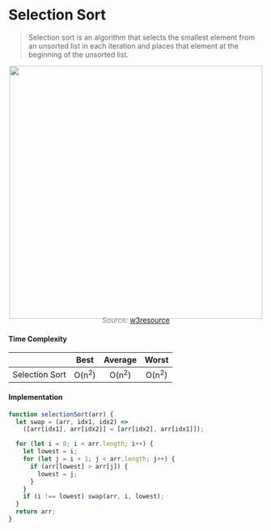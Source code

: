 # Selection Sort

> Selection sort is an algorithm that selects the smallest element from an unsorted list in each iteration and places that element at the beginning of the unsorted list.

<p align="center"><img src="js/sortingAlgorithms/selectionSort/selectionSort.png" width="500px" /></p>

<p style="color: #888888; text-align: center; margin-top: -20px;">Source: <a href="https://www.w3resource.com/php-exercises/searching-and-sorting-algorithm/searching-and-sorting-algorithm-exercise-4.php">w3resource</a></p>

#### Time Complexity

|                |       Best       |     Average      |      Worst       |
| -------------- | :--------------: | :--------------: | :--------------: |
| Selection Sort | O(n<sup>2</sup>) | O(n<sup>2</sup>) | O(n<sup>2</sup>) |

#### Implementation

```javascript
function selectionSort(arr) {
  let swap = (arr, idx1, idx2) =>
    ([arr[idx1], arr[idx2]] = [arr[idx2], arr[idx1]]);

  for (let i = 0; i < arr.length; i++) {
    let lowest = i;
    for (let j = i + 1; j < arr.length; j++) {
      if (arr[lowest] > arr[j]) {
        lowest = j;
      }
    }
    if (i !== lowest) swap(arr, i, lowest);
  }
  return arr;
}
```
